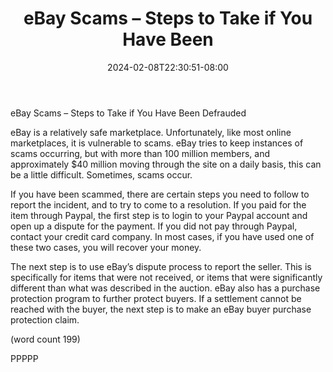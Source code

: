 ﻿---
title: "eBay Scams – Steps to Take if You Have Been"
date: 2024-02-08T22:30:51-08:00
description: "eBay Tips for Web Success"
featured_image: "/images/eBay.jpg"
tags: ["eBay"]
---

eBay Scams – Steps to Take if You Have Been 
Defrauded

eBay is a relatively safe marketplace. Unfortunately, 
like most online marketplaces, it is vulnerable to 
scams. eBay tries to keep instances of scams 
occurring, but with more than 100 million members, 
and approximately $40 million moving through the 
site on a daily basis, this can be a little difficult. 
Sometimes, scams occur.

If you have been scammed, there are certain steps
you need to follow to report the incident, and to try 
to come to a resolution. If you paid for the item 
through Paypal, the first step is to login to your 
Paypal account and open up a dispute for the 
payment. If you did not pay through Paypal, contact
your credit card company. In most cases, if you have 
used one of these two cases, you will recover your 
money.

The next step is to use eBay’s dispute process to 
report the seller. This is specifically for items that 
were not received, or items that were significantly 
different than what was described in the auction. 
eBay also has a purchase protection program to 
further protect buyers. If a settlement cannot be 
reached with the buyer, the next step is to make 
an eBay buyer purchase protection claim.

(word count 199)

PPPPP


